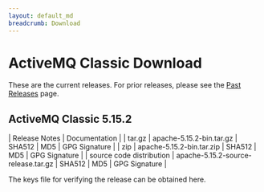 ```yaml
---
layout: default_md
breadcrumb: Download
---
```


# ActiveMQ Classic Download

These are the current releases. For prior releases, please see the [Past Releases](/projects/classic/download/past_releases) page.

## ActiveMQ Classic 5.15.2

| Release Notes | Documentation |
| tar.gz    | apache-5.15.2-bin.tar.gz | SHA512 | MD5 | GPG Signature |
| zip    | apache-5.15.2-bin.tar.zip | SHA512 | MD5 | GPG Signature |
| source code distribution    | apache-5.15.2-source-release.tar.gz | SHA512 | MD5 | GPG Signature |


The keys file for verifying the release can be obtained here.